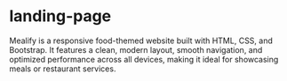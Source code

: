# landing-page
 Mealify is a responsive food-themed website built with HTML, CSS, and Bootstrap. It features a clean, modern layout, smooth navigation, and optimized performance across all devices, making it ideal for showcasing meals or restaurant services.
